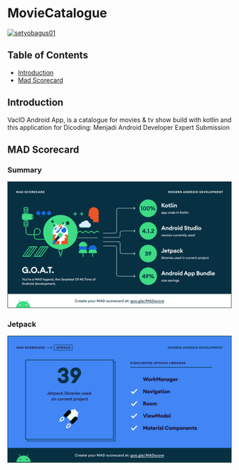 # MovieCatalogue
[![setyobagus01](https://circleci.com/gh/setyobagus01/MovieCatalogue.svg?style=svg)](https://circleci.com/gh/setyobagus01/MovieCatalogue)

## Table of Contents
- [Introduction](#introduction)
- [Mad Scorecard](#mad-scorecard)


## Introduction
VacIO Android App, is a catalogue for movies & tv show build with kotlin and this application for Dicoding: Menjadi Android Developer Expert Submission


## MAD Scorecard
### Summary
![alt text](https://github.com/setyobagus01/MovieCatalogue/blob/master/assets/summary.png?raw=true)

### Jetpack
![alt text](https://github.com/setyobagus01/MovieCatalogue/blob/master/assets/jetpack.png?raw=true)



